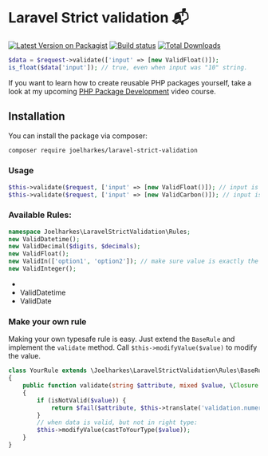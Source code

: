 # Laravel Strict validation 📬

[![Latest Version on Packagist](https://img.shields.io/packagist/v/joelharkes/laravel-strict-validation.svg?style=flat-square)](https://packagist.org/packages/beyondcode/laravel-stric-validation)
[![Build status](https://github.com/joelharkes/laravel-strict-validation/actions/workflows/CI.yml/badge.svg)](https://github.com/joelharkes/laravel-stric-validation/actions/workflows/run-tests.yml)
[![Total Downloads](https://img.shields.io/packagist/dt/joelharkes/laravel-strict-validation.svg?style=flat-square)](https://packagist.org/packages/beyondcode/laravel-stric-validation)


``` php
$data = $request->validate(['input' => [new ValidFloat()]);
is_float($data['input']); // true, even when input was "10" string.
```

If you want to learn how to create reusable PHP packages yourself, take a look at my upcoming [PHP Package Development](https://phppackagedevelopment.com) video course.


## Installation

You can install the package via composer:

```bash
composer require joelharkes/laravel-strict-validation
```


### Usage

``` php
$this->validate($request, ['input' => [new ValidFloat()]); // input is always float
$this->validate($request, ['input' => [new ValidCarbon()]); // input is always CARBON
```


### Available Rules:

```php
namespace Joelharkes\LaravelStrictValidation\Rules;
new ValidDatetime();
new ValidDecimal($digits, $decimals);
new ValidFloat();
new ValidIn(['option1', 'option2']); // make sure value is exactly the same as in the given array.
new ValidInteger();
```
- 
- ValidDatetime
- ValidDate

### Make your own rule

Making your own typesafe rule is easy. Just extend the `BaseRule` and implement the `validate` method.
Call `$this->modifyValue($value)` to modify the value.

```php
class YourRule extends \Joelharkes\LaravelStrictValidation\Rules\BaseRule
{
    public function validate(string $attribute, mixed $value, \Closure $fail): void
    {
        if (isNotValid($value)) {
            return $fail($attribute, $this->translate('validation.numeric'));
        }
        // when data is valid, but not in right type:
        $this->modifyValue(castToYourType($value));
    }
}
```
